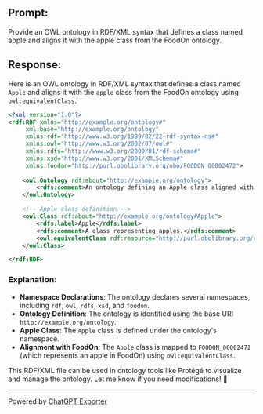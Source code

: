 ## Prompt:
Provide an OWL ontology in RDF/XML syntax that defines a class named apple and aligns it with the apple class from the FoodOn ontology.

## Response:
Here is an OWL ontology in RDF/XML syntax that defines a class named `Apple` and aligns it with the `apple` class from the FoodOn ontology using `owl:equivalentClass`.

```xml
<?xml version="1.0"?>
<rdf:RDF xmlns="http://example.org/ontology#"
     xml:base="http://example.org/ontology"
     xmlns:rdf="http://www.w3.org/1999/02/22-rdf-syntax-ns#"
     xmlns:owl="http://www.w3.org/2002/07/owl#"
     xmlns:rdfs="http://www.w3.org/2000/01/rdf-schema#"
     xmlns:xsd="http://www.w3.org/2001/XMLSchema#"
     xmlns:foodon="http://purl.obolibrary.org/obo/FOODON_00002472">
  
    <owl:Ontology rdf:about="http://example.org/ontology">
        <rdfs:comment>An ontology defining an Apple class aligned with FoodOn.</rdfs:comment>
    </owl:Ontology>

    <!-- Apple class definition -->
    <owl:Class rdf:about="http://example.org/ontology#Apple">
        <rdfs:label>Apple</rdfs:label>
        <rdfs:comment>A class representing apples.</rdfs:comment>
        <owl:equivalentClass rdf:resource="http://purl.obolibrary.org/obo/FOODON_00002472"/>
    </owl:Class>

</rdf:RDF>
```

### Explanation:

*   **Namespace Declarations**: The ontology declares several namespaces, including `rdf`, `owl`, `rdfs`, `xsd`, and `foodon`.
*   **Ontology Definition**: The ontology is identified using the base URI `http://example.org/ontology`.
*   **Apple Class**: The `Apple` class is defined under the ontology's namespace.
*   **Alignment with FoodOn**: The `Apple` class is mapped to `FOODON_00002472` (which represents an apple in FoodOn) using `owl:equivalentClass`.

This RDF/XML file can be used in ontology tools like Protégé to visualize and manage the ontology. Let me know if you need modifications! 🚀



---
Powered by [ChatGPT Exporter](https://www.chatgptexporter.com)